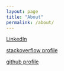 ```yaml
---
layout: page
title: "About"
permalink: /about/
---
```



[LinkedIn](https://www.linkedin.com/in/balazkocis/)

[stackoverflow profile](https://stackoverflow.com/users/2269826/b-kocis)

[github profile](https://github.com/bkocis)



